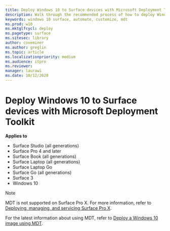 ```yaml
---
title: Deploy Windows 10 to Surface devices with Microsoft Deployment Toolkit (Surface)
description: Walk through the recommended process of how to deploy Windows 10 to your Surface devices with the Microsoft Deployment Toolkit.
keywords: windows 10 surface, automate, customize, mdt
ms.prod: w10
ms.mktglfcycl: deploy
ms.pagetype: surface
ms.sitesec: library
author: coveminer
ms.author: greglin
ms.topic: article
ms.localizationpriority: medium
ms.audience: itpro
ms.reviewer: 
manager: laurawi
ms.date: 10/12/2020
---
```


# Deploy Windows 10 to Surface devices with Microsoft Deployment Toolkit

**Applies to**

- Surface Studio (all generations)
- Surface Pro 4 and later
- Surface Book (all generations)
- Surface Laptop (all generations)
- Surface Laptop Go 
- Surface Go (all generations)
- Surface 3
- Windows 10

> [!NOTE]
> MDT is not supported on Surface Pro X. For more information, refer to [Deploying, managing, and servicing Surface Pro X](surface-pro-arm-app-management.md).

For the latest information about using MDT, refer to [Deploy a Windows 10 image using MDT](https://docs.microsoft.com/windows/deployment/deploy-windows-mdt/deploy-a-windows-10-image-using-mdt).

